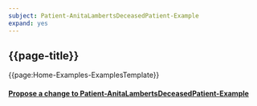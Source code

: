 ```yaml
---
subject: Patient-AnitaLambertsDeceasedPatient-Example
expand: yes
---
```



## {{page-title}}

{{page:Home-Examples-ExamplesTemplate}}


<div id="Feedback" class="tabcontent">
<h4><a href='https://simplifier.net/NHS-Digital-FHIR-Genomics-Implementation-Guide/Patient-AnitaLambertsDeceasedPatient-Example/~issues?level=File' target="_blank">Propose a change to Patient-AnitaLambertsDeceasedPatient-Example</a></h4>
</div>